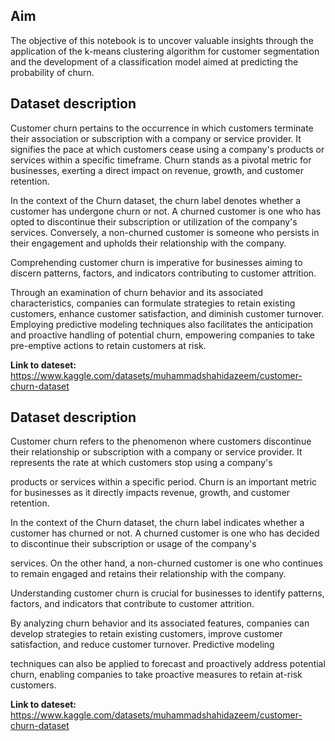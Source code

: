 

## Aim

The objective of this notebook is to uncover valuable insights through the application of the k-means clustering algorithm for customer segmentation and the development of a classification model aimed at predicting the probability of churn.

## Dataset description

Customer churn pertains to the occurrence in which customers terminate their association or subscription with a company or service provider. It signifies the pace at which customers cease using a company's products or services within a specific timeframe. Churn stands as a pivotal metric for businesses, exerting a direct impact on revenue, growth, and customer retention.

In the context of the Churn dataset, the churn label denotes whether a customer has undergone churn or not. A churned customer is one who has opted to discontinue their subscription or utilization of the company's services. Conversely, a non-churned customer is someone who persists in their engagement and upholds their relationship with the company.

Comprehending customer churn is imperative for businesses aiming to discern patterns, factors, and indicators contributing to customer attrition.

Through an examination of churn behavior and its associated characteristics, companies can formulate strategies to retain existing customers, enhance customer satisfaction, and diminish customer turnover. Employing predictive modeling techniques also facilitates the anticipation and proactive handling of potential churn, empowering companies to take pre-emptive actions to retain customers at risk.

**Link to dateset:** https://www.kaggle.com/datasets/muhammadshahidazeem/customer-churn-dataset
## Dataset description

Customer churn refers to the phenomenon where customers discontinue their relationship or subscription with a company or service provider. It represents the rate at which customers stop using a company's

products or services within a specific period. Churn is an important metric for businesses as it directly impacts revenue, growth, and customer retention.

In the context of the Churn dataset, the churn label indicates whether a customer has churned or not. A churned customer is one who has decided to discontinue their subscription or usage of the company's

services. On the other hand, a non-churned customer is one who continues to remain engaged and retains their relationship with the company.

Understanding customer churn is crucial for businesses to identify patterns, factors, and indicators that contribute to customer attrition.

By analyzing churn behavior and its associated features, companies can develop strategies to retain existing customers, improve customer satisfaction, and reduce customer turnover. Predictive modeling 

techniques can also be applied to forecast and proactively address potential churn, enabling companies to take proactive measures to retain at-risk customers.

**Link to dateset:** https://www.kaggle.com/datasets/muhammadshahidazeem/customer-churn-dataset
